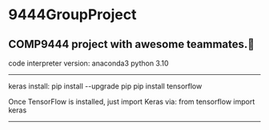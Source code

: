 # 9444GroupProject
COMP9444 project with awesome teammates.🫡
----------------------------------------------------------
code interpreter version: 
anaconda3 python 3.10

----------------------------------------------------------
keras install:
pip install --upgrade pip
pip install tensorflow

Once TensorFlow is installed, just import Keras via:
from tensorflow import keras

----------------------------------------------------------

